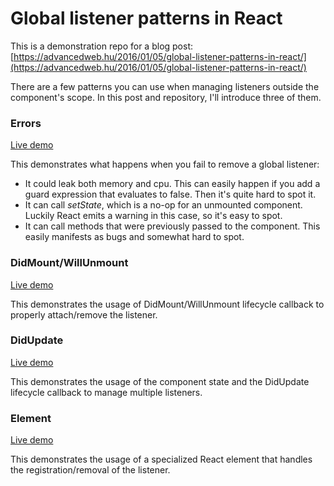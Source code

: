 # Global listener patterns in React

This is a demonstration repo for a blog post: [https://advancedweb.hu/2016/01/05/global-listener-patterns-in-react/](https://advancedweb.hu/2016/01/05/global-listener-patterns-in-react/)

There are a few patterns you can use when managing listeners outside the component's scope. In this post and repository,
I'll introduce three of them.

### Errors

[Live demo](http://sashee.github.io/global-listener-patterns-react/dist/errors.html)

This demonstrates what happens when you fail to remove a global listener:

* It could leak both memory and cpu. This can easily happen if you add a guard expression that evaluates to false. Then it's quite hard to spot it.
* It can call _setState_, which is a no-op for an unmounted component. Luckily React emits a warning in this case, so it's easy to spot.
* It can call methods that were previously passed to the component. This easily manifests as bugs and somewhat hard to spot.

### DidMount/WillUnmount

[Live demo](http://sashee.github.io/global-listener-patterns-react/dist/didmount.html)

This demonstrates the usage of DidMount/WillUnmount lifecycle callback to properly attach/remove the listener.

### DidUpdate

[Live demo](http://sashee.github.io/global-listener-patterns-react/dist/didupdate.html)

This demonstrates the usage of the component state and the DidUpdate lifecycle callback to manage multiple listeners.

### Element

[Live demo](http://sashee.github.io/global-listener-patterns-react/dist/element.html)

This demonstrates the usage of a specialized React element that handles the registration/removal of the listener.
